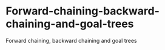 # Forward-chaining-backward-chaining-and-goal-trees
Forward chaining, backward chaining and goal trees 
